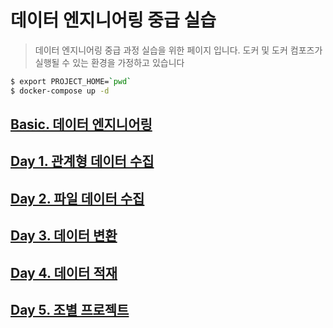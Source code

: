 # 데이터 엔지니어링 중급 실습
> 데이터 엔지니어링 중급 과정 실습을 위한 페이지 입니다. 도커 및 도커 컴포즈가 실행될 수 있는 환경을 가정하고 있습니다
```bash
$ export PROJECT_HOME=`pwd`
$ docker-compose up -d
```

## [Basic. 데이터 엔지니어링](https://github.com/psyoblade/data-engineer-intermediate-training/tree/master/basic/README.md)

## [Day 1. 관계형 데이터 수집](https://github.com/psyoblade/data-engineer-intermediate-training/tree/master/day1/REAMDE.md)
        
## [Day 2. 파일 데이터 수집](https://github.com/psyoblade/data-engineer-intermediate-training/tree/master/day2/REAMDE.md)
        
## [Day 3. 데이터 변환](https://github.com/psyoblade/data-engineer-intermediate-training/tree/master/day3/REAMDE.md)
        
## [Day 4. 데이터 적재](https://github.com/psyoblade/data-engineer-intermediate-training/tree/master/day4/REAMDE.md)
        
## [Day 5. 조별 프로젝트](https://github.com/psyoblade/data-engineer-intermediate-training/tree/master/day5/REAMDE.md)


